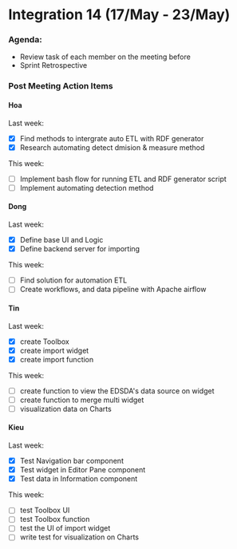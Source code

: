 # Integration 14 (17/May - 23/May)

### Agenda:

- Review task of each member on the meeting before
- Sprint Retrospective

### Post Meeting Action Items

#### Hoa

Last week:

- [x] Find methods to intergrate auto ETL with RDF generator
- [x] Research automating detect dmision & measure method

This week:

- [ ] Implement bash flow for running ETL and RDF generator script
- [ ] Implement automating detection method

#### Dong

Last week:

- [x] Define base UI and Logic
- [x] Define backend server for importing

This week:

- [ ] Find solution for automation ETL
- [ ] Create workflows, and data pipeline with Apache airflow

#### Tin

Last week:

- [x] create Toolbox
- [x] create import widget
- [x] create import function

This week:

- [ ] create function to view the EDSDA's data source on widget
- [ ] create function to merge multi widget
- [ ] visualization data on Charts

#### Kieu

Last week:

- [x] Test Navigation bar component
- [x] Test widget in Editor Pane component
- [x] Test data in Information component

This week:

- [ ] test Toolbox UI
- [ ] test Toolbox function
- [ ] test the UI of import widget
- [ ] write test for visualization on Charts

